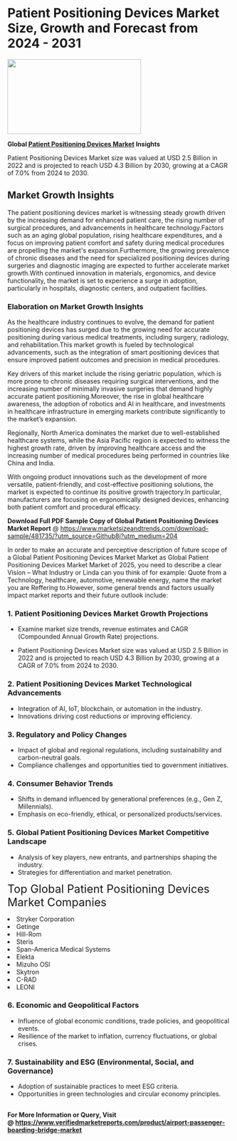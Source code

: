 <H1>Patient Positioning Devices Market Size, Growth and Forecast from 2024 - 2031</H1><img class="aligncenter size-medium wp-image-584254" src="https://thirdeyenews.in/wp-content/uploads/2024/09/Global-Market-Research-300x168.jpeg" alt="" width="300" height="168" /><p><strong>Global&nbsp;<a href="https://www.marketsizeandtrends.com/download-sample/481735/?utm_source=Github8j?utm_medium=204">Patient Positioning Devices Market</a> Insights</strong></p><p>Patient Positioning Devices Market size was valued at USD 2.5 Billion in 2022 and is projected to reach USD 4.3 Billion by 2030, growing at a CAGR of 7.0% from 2024 to 2030.</p><p><h2>Market Growth Insights</h2> <p>The patient positioning devices market is witnessing steady growth driven by the increasing demand for enhanced patient care, the rising number of surgical procedures, and advancements in healthcare technology.Factors such as an aging global population, rising healthcare expenditures, and a focus on improving patient comfort and safety during medical procedures are propelling the market's expansion.Furthermore, the growing prevalence of chronic diseases and the need for specialized positioning devices during surgeries and diagnostic imaging are expected to further accelerate market growth.With continued innovation in materials, ergonomics, and device functionality, the market is set to experience a surge in adoption, particularly in hospitals, diagnostic centers, and outpatient facilities.</p> <h3>Elaboration on Market Growth Insights</h3> <p>As the healthcare industry continues to evolve, the demand for patient positioning devices has surged due to the growing need for accurate positioning during various medical treatments, including surgery, radiology, and rehabilitation.This market growth is fueled by technological advancements, such as the integration of smart positioning devices that ensure improved patient outcomes and precision in medical procedures.</p> <p>Key drivers of this market include the rising geriatric population, which is more prone to chronic diseases requiring surgical interventions, and the increasing number of minimally invasive surgeries that demand highly accurate patient positioning.Moreover, the rise in global healthcare awareness, the adoption of robotics and AI in healthcare, and investments in healthcare infrastructure in emerging markets contribute significantly to the market’s expansion.</p> <p>Regionally, North America dominates the market due to well-established healthcare systems, while the Asia Pacific region is expected to witness the highest growth rate, driven by improving healthcare access and the increasing number of medical procedures being performed in countries like China and India.</p> <p>With ongoing product innovations such as the development of more versatile, patient-friendly, and cost-effective positioning solutions, the market is expected to continue its positive growth trajectory.In particular, manufacturers are focusing on ergonomically designed devices, enhancing both patient comfort and procedural efficacy.</p> <p><span class=""><strong>Download Full PDF Sample Copy of Global Patient Positioning Devices Market Report</strong> @ <a href="https://www.marketsizeandtrends.com/download-sample/481735/?utm_source=Github8j?utm_medium=204" target="_blank">https://www.marketsizeandtrends.com/download-sample/481735/?utm_source=Github8j?utm_medium=204</a></span></p><p>In order to make an accurate and perceptive description of future scope of a Global&nbsp;Patient Positioning Devices Market Market as Global&nbsp;Patient Positioning Devices Market Market of 2025, you need to describe a clear Vision &ndash; What Industry or Linda can you think of for example: Quote from a Technology, healthcare, automotive, renewable energy, name the market you are Reffering to.However, some general trends and factors usually impact market reports and their future outlook include:</p><h3>1.&nbsp;<strong>Patient Positioning Devices Market Growth Projections</strong></h3><ul><li>Examine market size trends, revenue estimates and CAGR (Compounded Annual Growth Rate) projections.</li><li><p>Patient Positioning Devices Market size was valued at USD 2.5 Billion in 2022 and is projected to reach USD 4.3 Billion by 2030, growing at a CAGR of 7.0% from 2024 to 2030.</p></li></ul><h3>2.&nbsp;<strong>Patient Positioning Devices Market Technological Advancements</strong></h3><ul><li>Integration of AI, IoT, blockchain, or automation in the industry.</li><li>Innovations driving cost reductions or improving efficiency.</li></ul><h3>3.&nbsp;<strong>Regulatory and Policy Changes</strong></h3><ul><li>Impact of global and regional regulations, including sustainability and carbon-neutral goals.</li><li>Compliance challenges and opportunities tied to government initiatives.</li></ul><h3>4.&nbsp;<strong>Consumer Behavior Trends</strong></h3><ul><li>Shifts in demand influenced by generational preferences (e.g., Gen Z, Millennials).</li><li>Emphasis on eco-friendly, ethical, or personalized products/services.</li></ul><h3>5.&nbsp;<strong>Global Patient Positioning Devices Market Competitive Landscape</strong></h3><ul><li>Analysis of key players, new entrants, and partnerships shaping the industry.</li><li>Strategies for differentiation and market penetration.</li></ul><p data-pm-slice="1 1 []"><span style="color: inherit; font-family: inherit; font-size: 25px;">Top Global Patient Positioning Devices Market Companies</span></p><div class="" data-test-id=""><p><li>Stryker Corporation</li><li> Getinge</li><li> Hill-Rom</li><li> Steris</li><li> Span-America Medical Systems</li><li> Elekta</li><li> Mizuho OSI</li><li> Skytron</li><li> C-RAD</li><li> LEONI</li></p></div><h3>6.&nbsp;<strong>Economic and Geopolitical Factors</strong></h3><ul><li>Influence of global economic conditions, trade policies, and geopolitical events.</li><li>Resilience of the market to inflation, currency fluctuations, or global crises.</li></ul><h3>7.&nbsp;<strong>Sustainability and ESG (Environmental, Social, and Governance)</strong></h3><ul><li>Adoption of sustainable practices to meet ESG criteria.</li><li>Opportunities in green technologies and circular economy principles.</li></ul><h2><strong style="font-size: 14px;">For More Information or Query, Visit @&nbsp;</strong><a style="background-color: #ffffff; font-size: 14px;" href="https://www.marketsizeandtrends.com/report/patient-positioning-devices-market/" target="_blank">https://www.verifiedmarketreports.com/product/airport-passenger-boarding-bridge-market</a></h2>